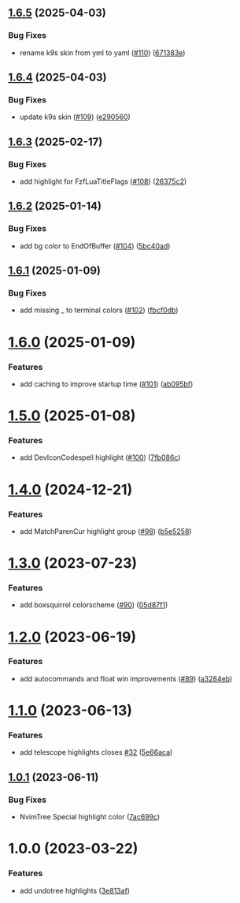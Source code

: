 ## [1.6.5](https://github.com/mikesmithgh/gruvsquirrel.nvim/compare/v1.6.4...v1.6.5) (2025-04-03)


### Bug Fixes

* rename k9s skin from yml to yaml ([#110](https://github.com/mikesmithgh/gruvsquirrel.nvim/issues/110)) ([671383e](https://github.com/mikesmithgh/gruvsquirrel.nvim/commit/671383e95091874948ad75a9ab91e1826126df82))

## [1.6.4](https://github.com/mikesmithgh/gruvsquirrel.nvim/compare/v1.6.3...v1.6.4) (2025-04-03)


### Bug Fixes

* update k9s skin ([#109](https://github.com/mikesmithgh/gruvsquirrel.nvim/issues/109)) ([e290560](https://github.com/mikesmithgh/gruvsquirrel.nvim/commit/e2905607da584b4b8b21798690aa629836073343))

## [1.6.3](https://github.com/mikesmithgh/gruvsquirrel.nvim/compare/v1.6.2...v1.6.3) (2025-02-17)


### Bug Fixes

* add highlight for FzfLuaTitleFlags ([#108](https://github.com/mikesmithgh/gruvsquirrel.nvim/issues/108)) ([26375c2](https://github.com/mikesmithgh/gruvsquirrel.nvim/commit/26375c25c469db5f598413f472e8ec980c26db16))

## [1.6.2](https://github.com/mikesmithgh/gruvsquirrel.nvim/compare/v1.6.1...v1.6.2) (2025-01-14)


### Bug Fixes

* add bg color to EndOfBuffer ([#104](https://github.com/mikesmithgh/gruvsquirrel.nvim/issues/104)) ([5bc40ad](https://github.com/mikesmithgh/gruvsquirrel.nvim/commit/5bc40ad95c6e9542251b6acf59191dee1b95b241))

## [1.6.1](https://github.com/mikesmithgh/gruvsquirrel.nvim/compare/v1.6.0...v1.6.1) (2025-01-09)


### Bug Fixes

* add missing _ to terminal colors ([#102](https://github.com/mikesmithgh/gruvsquirrel.nvim/issues/102)) ([fbcf0db](https://github.com/mikesmithgh/gruvsquirrel.nvim/commit/fbcf0db26651807d84ee529287adc763141b77e0))

# [1.6.0](https://github.com/mikesmithgh/gruvsquirrel.nvim/compare/v1.5.0...v1.6.0) (2025-01-09)


### Features

* add caching to improve startup time ([#101](https://github.com/mikesmithgh/gruvsquirrel.nvim/issues/101)) ([ab095bf](https://github.com/mikesmithgh/gruvsquirrel.nvim/commit/ab095bf1025245f7873351162e087693de246d7c))

# [1.5.0](https://github.com/mikesmithgh/gruvsquirrel.nvim/compare/v1.4.0...v1.5.0) (2025-01-08)


### Features

* add DevIconCodespell highlight ([#100](https://github.com/mikesmithgh/gruvsquirrel.nvim/issues/100)) ([7fb086c](https://github.com/mikesmithgh/gruvsquirrel.nvim/commit/7fb086ca3514e85b973d93be551458d54b8905cb))

# [1.4.0](https://github.com/mikesmithgh/gruvsquirrel.nvim/compare/v1.3.0...v1.4.0) (2024-12-21)


### Features

* add MatchParenCur highlight group ([#98](https://github.com/mikesmithgh/gruvsquirrel.nvim/issues/98)) ([b5e5258](https://github.com/mikesmithgh/gruvsquirrel.nvim/commit/b5e525866952cc48569d0a3e1e9adbd638b7751e))

# [1.3.0](https://github.com/mikesmithgh/gruvsquirrel.nvim/compare/v1.2.0...v1.3.0) (2023-07-23)


### Features

* add boxsquirrel colorscheme ([#90](https://github.com/mikesmithgh/gruvsquirrel.nvim/issues/90)) ([05d87f1](https://github.com/mikesmithgh/gruvsquirrel.nvim/commit/05d87f1695c02ca2447057bb6488c0bc7e15379b))

# [1.2.0](https://github.com/mikesmithgh/gruvsquirrel.nvim/compare/v1.1.0...v1.2.0) (2023-06-19)


### Features

* add autocommands and float win improvements ([#89](https://github.com/mikesmithgh/gruvsquirrel.nvim/issues/89)) ([a3284eb](https://github.com/mikesmithgh/gruvsquirrel.nvim/commit/a3284eb4484a82bcb9f01c7e59ed423d5eeb069f))

# [1.1.0](https://github.com/mikesmithgh/gruvsquirrel.nvim/compare/v1.0.1...v1.1.0) (2023-06-13)


### Features

* add telescope highlights closes [#32](https://github.com/mikesmithgh/gruvsquirrel.nvim/issues/32) ([5e66aca](https://github.com/mikesmithgh/gruvsquirrel.nvim/commit/5e66acaa04870b5cf01b6623890f328fe76c1472))

## [1.0.1](https://github.com/mikesmithgh/gruvsquirrel.nvim/compare/v1.0.0...v1.0.1) (2023-06-11)


### Bug Fixes

* NvimTree Special highlight color ([7ac699c](https://github.com/mikesmithgh/gruvsquirrel.nvim/commit/7ac699cd7e3576deb01fdf6a8368303af4e40fc6))

# 1.0.0 (2023-03-22)


### Features

* add undotree highlights ([3e813af](https://github.com/mikesmithgh/gruvsquirrel.nvim/commit/3e813af5a3041d27604e09e51582ec2a14656854))
